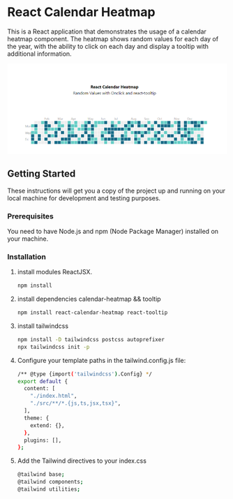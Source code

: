 # React Calendar Heatmap

This is a React application that demonstrates the usage of a calendar heatmap component. The heatmap shows random values for each day of the year, with the ability to click on each day and display a tooltip with additional information.

![My Image](Calendar-heatmap/public/demo.png)

## Getting Started

These instructions will get you a copy of the project up and running on your local machine for development and testing purposes.

### Prerequisites

You need to have Node.js and npm (Node Package Manager) installed on your machine.

### Installation

1. install modules ReactJSX.

   ```bash
   npm install
   
2. install dependencies calendar-heatmap && tooltip

    ```bash
   npm install react-calendar-heatmap react-tooltip

3. install tailwindcss

    ```bash
   npm install -D tailwindcss postcss autoprefixer
   npx tailwindcss init -p

4. Configure your template paths in the tailwind.config.js file:

   ```bash
   /** @type {import('tailwindcss').Config} */
   export default {
     content: [
       "./index.html",
       "./src/**/*.{js,ts,jsx,tsx}",
     ],
     theme: {
       extend: {},
     },
     plugins: [],
   };

5. Add the Tailwind directives to your index.css

   ```bash
   @tailwind base;
   @tailwind components;
   @tailwind utilities;

